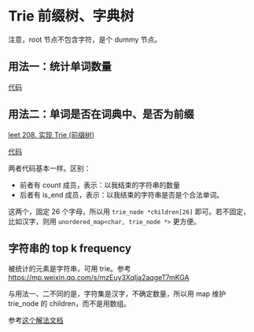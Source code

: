 # Trie 前缀树、字典树

注意，root 节点不包含字符，是个 dummy 节点。

## 用法一：统计单词数量

[代码](code/trie-example.cpp)

## 用法二：单词是否在词典中、是否为前缀

[leet 208. 实现 Trie (前缀树)](https://leetcode.cn/problems/implement-trie-prefix-tree)

[代码](code/leet-208-trie-impl.cpp)

两者代码基本一样。区别：
- 前者有 count 成员，表示：以我结束的字符串的数量
- 后者有 is_end 成员，表示：以我结束的字符串是否是个合法单词。

这两个，固定 26 个字母，所以用 `trie_node *children[26]` 即可。若不固定，比如汉字，则用 `unordered_map<char, trie_node *>` 更方便。

## 字符串的 top k frequency

被统计的元素是字符串，可用 trie。参考 https://mp.weixin.qq.com/s/mzEuy3XqIja2aqgeT7mKGA

与用法一、二不同的是，字符集是汉字，不确定数量，所以用 map 维护 trie_node 的 children，而不是用数组。

参考[这个解法文档](../misc/top-k-frequent-leet-347.md)

